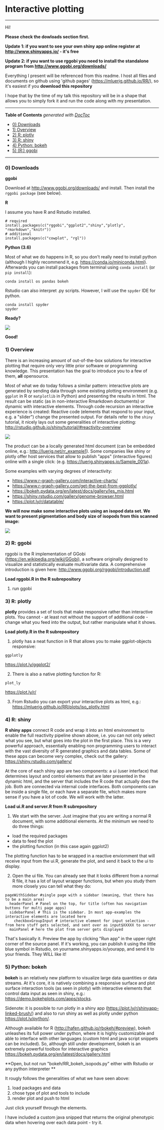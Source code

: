 # Interactive plotting

---

Hi!

**Please check the dowloads section first.**

**Update 1: if you want to see your own shiny app online register at http://www.shinyapps.io/ - it's free**

**Update 2: if you want to use rggobi you need to install the standalone program from http://www.ggobi.org/downloads/**


Everything I present will be referenced from this readme. I host all files and documents on github using 'github pages' (https://mluerig.github.io/RR/), so it's easiest if you **download this repository**

I hope that by the time of my talk this repository will be in a shape that allows you to simply fork it and run the code along with my presentation.

---

<!-- START doctoc generated TOC please keep comment here to allow auto update -->
<!-- DON'T EDIT THIS SECTION, INSTEAD RE-RUN doctoc TO UPDATE -->
**Table of Contents**  *generated with [DocToc](https://github.com/thlorenz/doctoc)*

- [0) Downloads](#0-downloads)
- [1) Overview](#1-overview)
- [2) R: plotly](#2-r-plotly)
- [3) R: shiny](#3-r-shiny)
- [4) Python: bokeh](#4-python-bokeh)
- [5) (R:) ggobi](#5-r-ggobi)

<!-- END doctoc generated TOC please keep comment here to allow auto update -->

---



### 0) Downloads

**ggobi**

Download at http://www.ggobi.org/downloads/ and install. Then install the `rggobi package` (see below).

**R**

I assume you have R and Rstudio installed.
```
# required
install.packages(c("rggobi","ggplot2","shiny","plotly", "rmarkdown","knitr"))
# additional
install.packages(c("cowplot", "rgl"))

```

**Python (3.6)** 

Most of what we do happens in R, so you don't really need to install python (although I highly recommend it, e.g. https://conda.io/miniconda.html). Afterwards you can install packages from terminal using `conda install` (or `pip install`):

```
conda install os pandas bokeh
```
Rstudio can also interpret .py scripts. However, I will use the `spyder` IDE for python.    
```
conda install spyder
spyder
```






**Ready?**

![](https://media.giphy.com/media/XreQmk7ETCak0/giphy.gif)

**Good!**



### 1) Overview

There is an increasing amount of out-of-the-box solutions for interactive plotting that require only very little prior software or programming knowledge. This presentation has the goal to introduce you to a few of them, **all** opensource. 

Most of what we do today follows a similar pattern: interactive plots are generated by sending data through some existing plotting environment (e.g. `ggplot` in R or `matplotlib` in Python) and presenting the results in html. The result can be static (as in non-interactive Rmarkdown doctuments) or dynamic with interactive elements. Through code recursion an interactive experience is created: Reactive code (elements that respond to your input, e.g. a "slider") change the presented output. For details refer to the `shiny` tutorial, it nicely lays out some generalities of interactive plotting: http://rstudio.github.io/shiny/tutorial/#reactivity-overview

![](http://rstudio.github.io/shiny/tutorial/reactivity_diagrams/roles_implement.png)

The product can be a locally generated html document (can be embedded online, e.g.: http://luerig.net/rr_example1). Some companies like shiny or plotly offer host services that allow to publish "apps" (interactive figures) online with a single click: (e.g. https://luerig.shinyapps.io/Sample_001a).

Some examples with varying degrees of interactivity:

* https://www.r-graph-gallery.com/interactive-charts/
* https://www.r-graph-gallery.com/get-the-best-from-ggplotly/
* https://bokeh.pydata.org/en/latest/docs/gallery/les_mis.html
* https://shiny.rstudio.com/gallery/genome-browser.html
* https://plot.ly/r/datatable/


**We will now make some interactive plots using an isopod data set. We want to present pigmentation and body size of isopods from this scanned image:**

<img src="https://luerig.net/files/rr/Sample_001a.jpg">

### 2) R: ggobi

rggobi is the R implementation of GGobi (https://en.wikipedia.org/wiki/GGobi), a software originally designed to visualize and statistically evaluate multivariate data. A comprehensive introduction is given here: http://www.ggobi.org/rggobi/introduction.pdf

**Load rggobi.R in the R subrepository**

1) run ggobi

### 3) R: plotly

**plotly** provides a set of tools that make responsive rather than interactive plots. You cannot - at least not without the support of additional code - change what you feed into the output, but rather manipulate what it shows.

**Load plotly.R in the R subrepository**

1) plotly has a neat function in R that allows you to make ggplot-objects responsive:

`ggplotly`

https://plot.ly/ggplot2/

2) There is also a native plotting function for R:

`plot_ly`

https://plot.ly/r/

3) From Rstudio you can export your interactive plots as html, e.g.: https://mluerig.github.io/RR/plots/iso_plotly.html



### 4) R: shiny

**R shiny apps** connect R code and wrap it into an html environment to enable the full reactivity pipeline shown above, i.e. you can not only select what you see, but what goes into the plot in the first place. This is a very powerful approach, essentially enabling non programming users to interact with the vast diversity of R generated graphics and data tables. Some of these apps can become very complex, check out the gallery: https://shiny.rstudio.com/gallery/

At the core of each shiny app are two components: a ui (user interface) that determines layout and control elements that are later presented in the dynamic html, and the server that includes the R code that actually does the job. Both are connected via internal code interfaces. Both components can be inside a single file, or each have a separate file, which makes more sense if you have a lot of code. We will work with the latter.

**Load ui.R and server.R from R subrepository**

1) We start with the server. Just imagine that you are writing a normal R document, with some additional elements. At the minimum we need to do three things:
* load the required packages
* data to feed the plot
* the plotting function (in this case again ggplot2)

The plotting function has to be wrapped in a reactive enviornment that will receive input from the ui.R, generate the plot, and send it back to the ui to display.

2) Open the ui file. You can already see that it looks different from a normal R file, it has a lot of layout wrapper functions, but when you study them more closely you can tell what they do:

```
pageWithSidebar #single page with a sidebar (meaning, that there has to be a main area)
  headerPanel # Panel on the top, for title (often has navigation buttons for multi page apps)
  sidebarPanel # This is the sidebar. In most app-examples the interactive elements are located here
    checkboxGroupInput # interactive element for input selection - from here stuff gets selected, and sent over as input$XXXXX to server
  mainPanel # here the plot from server gets displayed
```

That's basically it. Preview the app by clicking "Run app" in the upper right corner of the source panel. If it's working, you can publish it using the little blue symbol in Rstudio, on yourname.shinyapps.io/yourapp, and send it to your friends. They WILL like it!


### 5) Python: bokeh

**bokeh** is an relatively new platform to visualize large data quantities or data streams. At it's core, it is natively combining a responsive surface and plot surface interaction tools (as seen in plotly) with interactive elements that control data input as seen in shiny, e.g.: https://demo.bokehplots.com/apps/stocks. 

Sidenote: it is possible to run plotly in a shiny app (https://plot.ly/r/shinyapp-linked-brush/) and also to run shiny as well as plotly under python https://plot.ly/python/.

Although available for R (http://hafen.github.io/rbokeh/#preview), bokeh unleashes its full power under python, where it is highly customizable and able to interface with other languages (custom html and java script snippets can be included). So, although still under development, bokeh is an extremely powerful toolbox for interactive graphics https://bokeh.pydata.org/en/latest/docs/gallery.html


**Open, but not run "bokeh/RR_bokeh_isopods.py" either with Rstudio or any python interpreter **

It rougly follows the generalities of what we have seen above:

1) load packages and data
2) chose type of plot and tools to include
3) render plot and push to html

Just click yourself through the elements.

I have included a custom java snipped that returns the original phenotypic data when hovering over each data point - try it.






